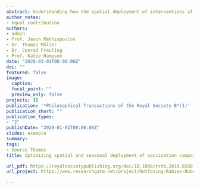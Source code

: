 ```yaml
---
abstract: Understanding how the spatial deployment of interventions affects elimination time horizons and potential for disease re-emergence has broad application to control programmes targeting human, animal and plant pathogens. We previously developed an epidemiological model that captures the main features of rabies spread and the impacts of vaccination based on detailed records of fox rabies in eastern Germany during the implementation of an oral rabies vaccination (ORV) programme. Here, we use simulations from this fitted model to determine the best vaccination strategy, in terms of spatial placement and timing of ORV efforts, for three epidemiological scenarios representative of current situations in Europe. We found that consecutive and comprehensive twice-yearly vaccinations across all regions rapidly controlled and eliminated rabies and that the autumn campaigns had the greater impact on increasing the probability of elimination. This appears to result from the need to maintain sufficient herd immunity in the face of large birth pulses, as autumn vaccinations reach susceptible juveniles and therefore a larger proportion of the population than spring vaccinations. Incomplete vaccination compromised time to elimination requiring the same or more vaccination effort to meet similar timelines. Our results have important practical implications that could inform policies for rabies containment and elimination in Europe and elsewhere. This article is part of the theme issue [‘Modelling infectious disease outbreaks in humans, animals and plants, approaches and important themes’](https://royalsocietypublishing.org/toc/rstb/374/1776)
author_notes:
- equal contribution  
authors:
- admin
- Prof. Jason Mathiopoulos
- Dr. Thomas Müller
- Dr. Conrad Freuling
- Prof. Katie Hampson
date: "2020-03-01T00:00:00Z"
doi: ""
featured: false
image:
  caption: 
  focal_point: ""
  preview_only: false
projects: []
publication: '*Philosophical Transactions of the Royal Society B*(1)'
publication_short: ""
publication_types:
- "2"
publishDate: "2020-01-01T00:00:00Z"
slides: example
summary: 
tags:
- Source Themes
title: Optimizing spatial and seasonal deployment of vaccination campaigns to eliminate wildlife rabies

url_pdf: https://royalsocietypublishing.org/doi/10.1098/rstb.2018.0280
url_project: https://www.researchgate.net/project/Outfoxing-Rabies-Robust-Vaccination-Designs-for-Disease-Elimination

---
```

